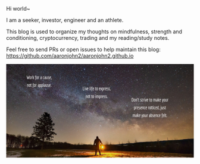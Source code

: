Hi world~

I am a seeker, investor, engineer and an athlete.

This blog is used to organize my thoughts on mindfulness, strength and conditioning, cryptocurrency, trading and my reading/study notes.

Feel free to send PRs or open issues to help maintain this blog: https://github.com/aaronjohn2/aaronjohn2.github.io

![](/assets/quote.jpg)
